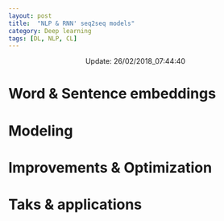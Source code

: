 ```yaml
---
layout: post
title:  "NLP & RNN' seq2seq models"
category: Deep learning
tags: [DL, NLP, CL]
---
```






<center> Update: 26/02/2018_07:44:40</center>

  	
  	
  	
# Word & Sentence embeddings  	
  	
# Modeling  	
  	
# Improvements & Optimization  	
  	
# Taks & applications  	
